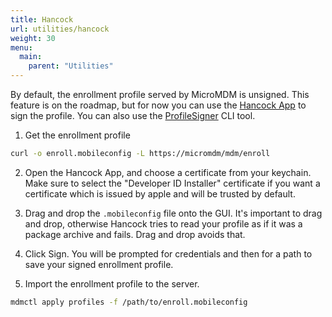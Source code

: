 ```yaml
---
title: Hancock
url: utilities/hancock
weight: 30
menu:
  main:
    parent: "Utilities"
---
```


By default, the enrollment profile served by MicroMDM is unsigned. This feature is on the roadmap, but for now you can use the [Hancock App](https://github.com/JeremyAgost/Hancock) to sign the profile. 
You can also use the [ProfileSigner](https://github.com/nmcspadden/ProfileSigner) CLI tool.

1) Get the enrollment profile

```bash
curl -o enroll.mobileconfig -L https://micromdm/mdm/enroll
```

2) Open the Hancock App, and choose a certificate from your keychain. 
Make sure to select the "Developer ID Installer" certificate if you want a certificate which is issued by apple and will be trusted by default. 

3) Drag and drop the `.mobileconfig` file onto the GUI. It's important to drag and drop, otherwise Hancock tries to read your profile as if it was a package archive and fails. 
Drag and drop avoids that. 

4) Click Sign. You will be prompted for credentials and then for a path to save your signed enrollment profile. 

5. Import the enrollment profile to the server.

```bash
mdmctl apply profiles -f /path/to/enroll.mobileconfig
```